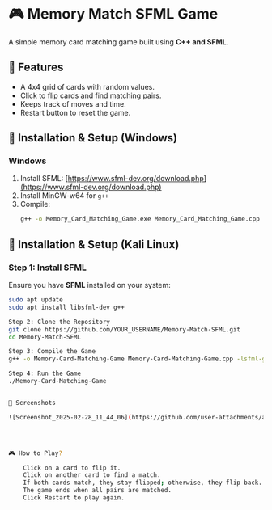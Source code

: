 # 🎮 Memory Match SFML Game
A simple memory card matching game built using **C++ and SFML**.

## 📌 Features
- A 4x4 grid of cards with random values.
- Click to flip cards and find matching pairs.
- Keeps track of moves and time.
- Restart button to reset the game.

## 🔧 Installation & Setup (Windows)

### Windows
1. Install SFML: [https://www.sfml-dev.org/download.php](https://www.sfml-dev.org/download.php)
2. Install MinGW-w64 for `g++`
3. Compile:
   ```sh
   g++ -o Memory_Card_Matching_Game.exe Memory_Card_Matching_Game.cpp -I C:\SFML\include -L C:\SFML\lib -lsfml-graphics -lsfml-window -lsfml-system


## 🔧 Installation & Setup (Kali Linux)
### **Step 1: Install SFML**
Ensure you have **SFML** installed on your system:
```sh
sudo apt update
sudo apt install libsfml-dev g++

Step 2: Clone the Repository
git clone https://github.com/YOUR_USERNAME/Memory-Match-SFML.git
cd Memory-Match-SFML

Step 3: Compile the Game
g++ -o Memory-Card-Matching-Game Memory-Card-Matching-Game.cpp -lsfml-graphics -lsfml-window -lsfml-system

Step 4: Run the Game
./Memory-Card-Matching-Game


📸 Screenshots

![Screenshot_2025-02-28_11_44_06](https://github.com/user-attachments/assets/108e7c61-7803-44b8-b608-cb812042fce7)




🎮 How to Play?

    Click on a card to flip it.
    Click on another card to find a match.
    If both cards match, they stay flipped; otherwise, they flip back.
    The game ends when all pairs are matched.
    Click Restart to play again.

